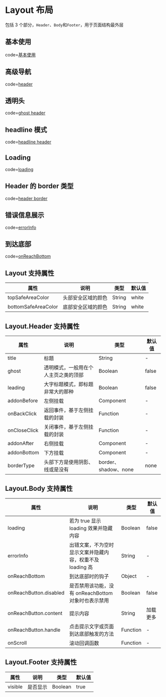 # Layout 布局

包括 3 个部分，`Header`、`Body`和`Footer`，用于页面结构最外层

## 基本使用

code=[基本使用](layout)

## 高级导航

code=[header](layout_header)

## 透明头

code=[ghost header](layout_ghost)

## headline 模式

code=[headline header](layout_headline)

## Loading

code=[loading](layout_loading)

## Header 的 border 类型

code=[header border](layout_border_type)

## 错误信息展示

code=[errorInfo](layout_error_info)

## 到达底部

code=[onReachBottom](layout_reach_bottom)

## Layout 支持属性

| 属性                | 说明               | 类型   | 默认值 |
| ------------------- | ------------------ | ------ | ------ |
| topSafeAreaColor    | 头部安全区域的颜色 | String | white  |
| bottomSafeAreaColor | 底部安全区域的颜色 | String | white  |

## Layout.Header 支持属性

| 属性         | 说明                                 | 类型                 | 默认值 |
| ------------ | ------------------------------------ | -------------------- | ------ |
| title        | 标题                                 | String               | -      |
| ghost        | 透明模式，一般用在个人主页之类的顶部 | Boolean              | false  |
| leading      | 大字标题模式，即标题非常大的那种     | Boolean              | false  |
| addonBefore  | 左侧挂载                             | Component            | -      |
| onBackClick  | 返回事件，基于左侧挂载的封装         | Function             | -      |
| onCloseClick | 关闭事件，基于左侧挂载的封装         | Function             | -      |
| addonAfter   | 右侧挂载                             | Component            | -      |
| addonBottom  | 下方挂载                             | Component            | -      |
| borderType   | 头部下方是使用阴影、线或是没有       | border、shadow、none | none   |

## Layout.Body 支持属性

| 属性                   | 说明                                                      | 类型     | 默认值   |
| ---------------------- | --------------------------------------------------------- | -------- | -------- |
| loading                | 若为 true 显示 loading 效果并隐藏内容                     | Boolean  | false    |
| errorInfo              | 出错文案，不为空时显示文案并隐藏内容，权重不及 loading 高 | String   | -        |
| onReachBottom          | 到达底部时的钩子                                          | Object   | -        |
| onReachButton.disabled | 是否禁用该功能，没有 onReachBottom 对象时也表示禁用       | Boolean  | false    |
| onReachButton.content  | 提示内容                                                  | String   | 加载更多 |
| onReachButton.handle   | 点击提示文字或页面到达底部触发的方法                      | Function | -        |
| onScroll               | 滚动回调函数                                              | Function | -        |

## Layout.Footer 支持属性

| 属性    | 说明     | 类型    | 默认值 |
| ------- | -------- | ------- | ------ |
| visible | 是否显示 | Boolean | true   |
